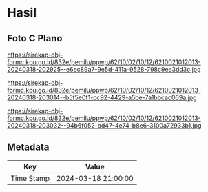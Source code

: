# Hasil

## Foto C Plano

https://sirekap-obj-formc.kpu.go.id/832e/pemilu/ppwp/62/10/02/10/12/6210021012013-20240318-202925--e6ec89a7-9e5d-411a-9528-798c9ee3dd3c.jpg

https://sirekap-obj-formc.kpu.go.id/832e/pemilu/ppwp/62/10/02/10/12/6210021012013-20240318-203014--b5f5e0f1-cc92-4429-a5be-7a1bbcac069a.jpg

https://sirekap-obj-formc.kpu.go.id/832e/pemilu/ppwp/62/10/02/10/12/6210021012013-20240318-203032--94b6f052-bd47-4e74-b8e6-3100a72933b1.jpg


## Metadata

| Key        | Value               |
| ---------- | ------------------- |
| Time Stamp | 2024-03-18 21:00:00 |



